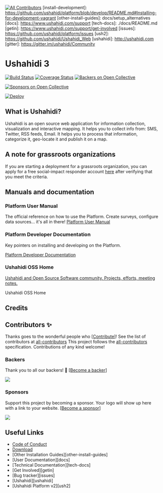 [download]: https://github.com/ushahidi/platform-release/releases
[![All Contributors](https://img.shields.io/badge/all_contributors-1-orange.svg?style=flat-square)](#contributors)
[install-development]: https://github.com/ushahidi/platform/blob/develop/README.md#Installing-for-development-vagrant
[other-install-guides]: docs/setup_alternatives
[docs]: https://www.ushahidi.com/support
[tech-docs]: ./docs/README.md
[getin]: https://www.ushahidi.com/support/get-involved
[issues]: https://github.com/ushahidi/platform/issues
[ush2]: https://github.com/ushahidi/Ushahidi_Web
[ushahidi]: http://ushahidi.com
[gitter]: https://gitter.im/ushahidi/Community

Ushahidi 3
============

[![Build Status](https://travis-ci.org/ushahidi/platform.png)](https://travis-ci.org/ushahidi/platform)
[![Coverage Status](https://coveralls.io/repos/github/ushahidi/platform/badge.svg)](https://coveralls.io/github/ushahidi/platform)
[![Backers on Open Collective](https://opencollective.com/platform/backers/badge.svg)](#backers)

 [![Sponsors on Open Collective](https://opencollective.com/platform/sponsors/badge.svg)](#sponsors) 


[![Deploy](https://www.herokucdn.com/deploy/button.png)](https://heroku.com/deploy?template=https://github.com/ushahidi/platform/tree/master)

## What is Ushahidi?

Ushahidi is an open source web application for information collection, visualization and interactive mapping. It helps you to collect info from: SMS, Twitter, RSS feeds, Email. It helps you to process that information, categorize it, geo-locate it and publish it on a map.

## A note for grassroots organizations
If you are starting a deployment for a grassroots organization, you can apply for a free social-impact responder account [here](https://www.ushahidi.com/pricing/apply-for-free) after verifying that you meet the criteria.

## Manuals and documentation
### Platform User Manual

The official reference on how to use the Platform. Create surveys, configure data sources... it's all in there!
[Platform User Manual](https://docs.ushahidi.com/ushahidi-platform-user-manual/)

### Platform Developer Documentation

Key pointers on installing and developing on the Platform.

[Platform Developer Documentation](https://docs.ushahidi.com/platform-developer-documentation/)

### Ushahidi OSS Home

[Ushahidi and Open Source Software community. Projects, efforts, meeting notes.](https://docs.ushahidi.com/ushahidi-oss-home/)

Ushahidi OSS Home

## Credits

## Contributors ✨

Thanks goes to the wonderful people who [[Contribute](CONTRIBUTING.md)]! See the list of contributors at [all-contributors](docs/contributors-to-ushahidi.md)
This project follows the [all-contributors](https://github.com/all-contributors/all-contributors) specification. Contributions of any kind welcome!

### Backers

Thank you to all our backers! 🙏 [[Become a backer](https://opencollective.com/platform#backer)]

<a href="https://opencollective.com/platform#backers" target="_blank"><img src="https://opencollective.com/platform/backers.svg?width=890"></a>

### Sponsors

Support this project by becoming a sponsor. Your logo will show up here with a link to your website. [[Become a sponsor](https://opencollective.com/platform#sponsor)]

<a href="https://opencollective.com/platform/sponsor/0/website" target="_blank"><img src="https://opencollective.com/platform/sponsor/0/avatar.svg"></a>



## Useful Links
- [Code of Conduct](https://docs.ushahidi.com/platform-developer-documentation/code-of-conduct)
- [Download][download]
- [Other Installation Guides][other-install-guides]
- [User Documentation][docs]
- [Technical Documentation][tech-docs]
- [Get Involved][getin]
- [Bug tracker][issues]
- [Ushahidi][ushahidi]
- [Ushahidi Platform v2][ush2]
